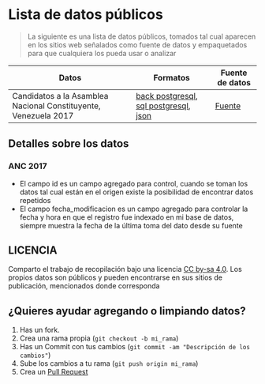 # Lista de datos públicos
> La siguiente es una lista de datos públicos, tomados tal cual aparecen en los sitios web señalados como fuente de datos y empaquetados para que cualquiera los pueda usar o analizar


Datos | Formatos | Fuente de datos
--- | --- | ---
Candidatos a la Asamblea Nacional Constituyente, Venezuela 2017 | [back postgresql][ancBack], [sql postgresql][ancsql], [json][ancJson] | [Fuente][ancFuente]

Detalles sobre los datos
-----------
### ANC 2017
- El campo id es un campo agregado para control, cuando se toman los datos tal cual están en el origen existe la posibilidad de encontrar datos repetidos
- El campo fecha_modificacion es un campo agregado para controlar la fecha y hora en que el registro fue indexado en mi base de datos, siempre muestra la fecha de la última toma del dato desde su fuente


LICENCIA
------------
Comparto el trabajo de recopilación bajo una licencia [CC by-sa 4.0](https://creativecommons.org/licenses/by-sa/4.0/). Los propios datos son públicos y pueden encontrarse en sus sitios de publicación, mencionados donde corresponda


¿Quieres ayudar agregando o limpiando datos? 
------------
1. Has un fork.
2. Crea una rama propia (`git checkout -b mi_rama`)
3. Has un Commit con tus cambios (`git commit -am "Descripción de los cambios"`)
4. Sube los cambios a tu rama (`git push origin mi_rama`)
5. Crea un [Pull Request][1]

[1]: http://github.com/asosab/open_data/pulls
[ancJson]: https://github.com/asosab/open_data/raw/master/anc17/anc_170803.json
[ancsql]: https://github.com/asosab/open_data/raw/master/anc17/anc_170803.sql
[ancBack]: https://github.com/asosab/open_data/raw/master/anc17/anc_170803.backup
[ancFuente]: http://constituyente2017.cne.gob.ve/resultados_2017Final/